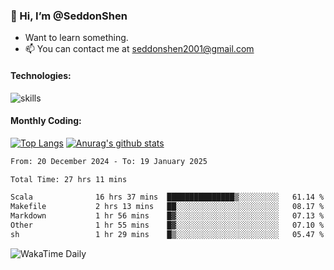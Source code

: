 ### 👋 Hi, I’m @SeddonShen
- Want to learn something.
- 📫 You can contact me at seddonshen2001@gmail.com

#### Technologies:

![skills](https://skillicons.dev/icons?i=scala,js,html,css,bootstrap,jquery,c,cpp,cloudflare,django,docker,flask,git,github,githubactions,linux,latex,mysql,nodejs,ps,php,pr,py,raspberrypi,redis,unreal,v,vscode,vue,bash)

#### Monthly Coding:
[![Top Langs](https://github-readme-stats.vercel.app/api/top-langs?username=seddonshen&show_icons=true&locale=en&layout=compact&hide=html&langs_count=8)](https://github.com/SeddonShen/)
[![Anurag's github stats](https://github-readme-stats.vercel.app/api?username=SeddonShen&count_private=true&show_icons=true)](https://github.com/anuraghazra/github-readme-stats)
<!--START_SECTION:waka-->

```txt
From: 20 December 2024 - To: 19 January 2025

Total Time: 27 hrs 11 mins

Scala              16 hrs 37 mins  ███████████████▒░░░░░░░░░   61.14 %
Makefile           2 hrs 13 mins   ██░░░░░░░░░░░░░░░░░░░░░░░   08.17 %
Markdown           1 hr 56 mins    █▓░░░░░░░░░░░░░░░░░░░░░░░   07.13 %
Other              1 hr 55 mins    █▓░░░░░░░░░░░░░░░░░░░░░░░   07.10 %
sh                 1 hr 29 mins    █▒░░░░░░░░░░░░░░░░░░░░░░░   05.47 %
```

<!--END_SECTION:waka-->

![WakaTime Daily](https://wakatime.com/share/@seddon2001/61a7e342-5f12-4fea-bf92-1fac161e97d6.svg)
<!---
SeddonShen/SeddonShen is a ✨ special ✨ repository because its `README.md` (this file) appears on your GitHub profile.
You can click the Preview link to take a look at your changes.
--->
